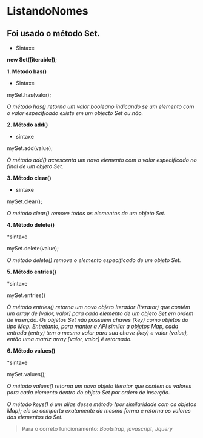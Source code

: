 
# ListandoNomes

## Foi usado o método Set.
* Sintaxe

__new Set([iterable])__;



__1. Método has()__

* Sintaxe

mySet.has(valor);

_O método has() retorna um valor booleano indicando se um elemento com o valor especificado existe em um objecto Set ou não._

__2. Método add()__

* sintaxe 

mySet.add(value);

_O método add() acrescenta um novo elemento com o valor especificado no final de um objeto Set._

__3. Método clear()__ 

* sintaxe

mySet.clear();

_O método clear() remove todos os elementos de um objeto Set._

__4. Método delete()__

*sintaxe 

mySet.delete(value);

_O método delete() remove o elemento especificado de um objeto Set._

__5. Método entries()__

*sintaxe

mySet.entries()

_O método entries() retorna um novo objeto Iterador (Iterator) que contém um array de [valor, valor] para cada elemento de um objeto Set em ordem de inserção. Os objetos Set não possuem chaves (key) como objetos do tipo Map. Entretanto, para manter a API similar a objetos Map, cada entrada (entry) tem o mesmo valor para sua chave (key) e valor (value), então uma matriz array [valor, valor] é retornado._


__6. Método values()__

*sintaxe

mySet.values();

_O método values() retorna um novo objeto Iterator que contem os valores para cada elemento dentro do objeto Set por ordem de inserção._

_O método keys() é um alias desse método (por similaridade com os objetos Map); ele se comporta exatamente da mesma forma e retorna os valores dos elementos do Set._


>Para o correto funcionamento:
_Bootstrap_, _javascript_, _Jquery_
